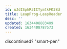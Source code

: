 ```yaml
---
id: uJdISphR3ICTymtkFK3Bd
title: LeapFrog-LeapReader
desc: ''
updated: 1634408883409
created: 1634408787573
---
```



discontinued? "smart-pen"
